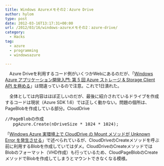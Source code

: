 ```yaml
---
title: Windows Azureメモその2：Azure Drive
author: hylom
type: post
date: 2012-03-16T13:17:31+00:00
url: /2012/03/16/windows-azureメモその2：azure-drive/
category:
  - Hacks
tag:
  - azure
  - programming
  - windowsazure

---
```

　Azure Driveを利用するコード例がいくつかWebにあるのだが、「[Windows Azure アプリケーション開発入門: 第 5 回 Azure ストレージ &#038; Storage Client API を極める][1]」は間違っているので注意。これで1日潰れた。

　全体としては内容はほぼ正しいのだが、最後に紹介されているドライブを作成するコードは現状（Azure SDK 1.6）では正しく動かない。問題の個所は、PageBlobを作成している部分。CloudDrive

<pre>//PageBlobの作成
   pgAzure.Create(nDriveSize * 1024 * 1024);
</pre>

「[Windows Azure 実環境上で CloudDrive の Mount メソッドが Unknown Error を発生させる][2]」で述べられているが、CloudDriveのCreateメソッドを呼ぶ前に利用するBlobを作成していてはダメ。CloudDriveのCreateメソッドではBlobのフォーマット（VHD作成）も行っているため、CloudPageBlobのCreateメソッドでBlobを作成してしまうとマウントできなくなる模様。

 [1]: http://code.msdn.microsoft.com/windowsazure/5-Azure-Storage-Client-API-5710f880
 [2]: http://social.msdn.microsoft.com/Forums/ja-JP/windowsazureja/thread/050a9876-00b2-4df1-9027-3fa56ebfcdb5/
